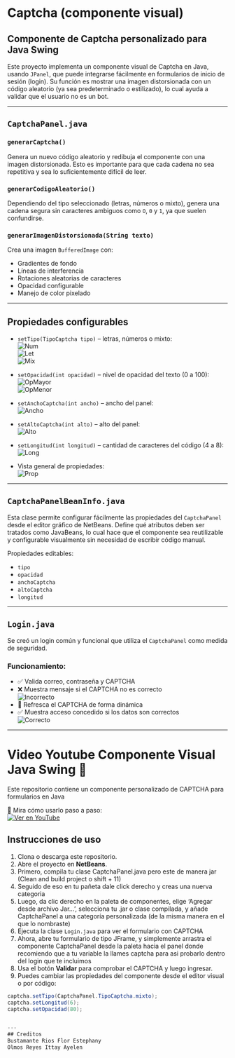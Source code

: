 # Captcha (componente visual)

## Componente de Captcha personalizado para Java Swing

Este proyecto implementa un componente visual de Captcha en Java, usando `JPanel`, que puede integrarse fácilmente en formularios de inicio de sesión (login). Su función es mostrar una imagen distorsionada con un código aleatorio (ya sea predeterminado o estilizado), lo cual ayuda a validar que el usuario no es un bot.

---

## `CaptchaPanel.java`

### `generarCaptcha()`
Genera un nuevo código aleatorio y redibuja el componente con una imagen distorsionada. Esto es importante para que cada cadena no sea repetitiva y sea lo suficientemente difícil de leer.

### `generarCodigoAleatorio()`
Dependiendo del tipo seleccionado (letras, números o mixto), genera una cadena segura sin caracteres ambiguos como `O`, `0` y `1`, ya que suelen confundirse.

### `generarImagenDistorsionada(String texto)`
Crea una imagen `BufferedImage` con:
- Gradientes de fondo  
- Líneas de interferencia  
- Rotaciones aleatorias de caracteres  
- Opacidad configurable  
- Manejo de color pixelado

---

## Propiedades configurables

- `setTipo(TipoCaptcha tipo)` – letras, números o mixto:  
  ![Num](https://i.ibb.co/9mJRL7kd/numeros.png)  
  ![Let](https://i.ibb.co/G4LCzpzT/letras.png)  
  ![Mix](https://i.ibb.co/RGz8KB02/mixto.png)

- `setOpacidad(int opacidad)` – nivel de opacidad del texto (0 a 100):  
  ![OpMayor](https://i.ibb.co/3Y0mfX1m/mayor-Opacidad.png)  
  ![OpMenor](https://i.ibb.co/BV15jnGK/menor-Opacidad.png)

- `setAnchoCaptcha(int ancho)` – ancho del panel:  
  ![Ancho](https://i.ibb.co/VWGBStBW/ancho.png)

- `setAltoCaptcha(int alto)` – alto del panel:  
  ![Alto](https://i.ibb.co/MxnSRMG7/alto.png)

- `setLongitud(int longitud)` – cantidad de caracteres del código (4 a 8):  
  ![Long](https://i.ibb.co/wrWJLWxn/longitud.png)

- Vista general de propiedades:  
  ![Prop](https://i.ibb.co/TD1Zhdb8/propiedades.png)

---

## `CaptchaPanelBeanInfo.java`

Esta clase permite configurar fácilmente las propiedades del `CaptchaPanel` desde el editor gráfico de NetBeans. Define qué atributos deben ser tratados como JavaBeans, lo cual hace que el componente sea reutilizable y configurable visualmente sin necesidad de escribir código manual.

Propiedades editables:
- `tipo`
- `opacidad`
- `anchoCaptcha`
- `altoCaptcha`
- `longitud`

---

## `Login.java`

Se creó un login común y funcional que utiliza el `CaptchaPanel` como medida de seguridad.

### Funcionamiento:
- ✅ Valida correo, contraseña y CAPTCHA
- ❌ Muestra mensaje si el CAPTCHA no es correcto  
  ![Incorrecto](https://i.ibb.co/67nfxNvM/incorrecto.png)
- 🔄 Refresca el CAPTCHA de forma dinámica
- ✅ Muestra acceso concedido si los datos son correctos  
  ![Correcto](https://i.ibb.co/gLCq4Wn6/correcto.png)

---
# Video Youtube Componente Visual Java Swing 🧩

Este repositorio contiene un componente personalizado de CAPTCHA para formularios en Java 

🎥 Mira cómo usarlo paso a paso:  
[![Ver en YouTube](https://img.shields.io/badge/Ver_en-YouTube-red?style=for-the-badge&logo=youtube)](https://youtu.be/8A79e1IdhPc)


## Instrucciones de uso
1. Clona o descarga este repositorio.
2. Abre el proyecto en **NetBeans**.
3. Primero, compila tu clase CaptchaPanel.java pero este de manera jar (Clean and build project o shift + 11)
4. Seguido de eso en tu pañeta dale click derecho y creas una nuerva categoria
5. Luego, da clic derecho en la paleta de componentes, elige ‘Agregar desde archivo Jar...’, selecciona tu .jar o clase compilada, y añade CaptchaPanel a una categoría personalizada (de la misma manera en el que lo nombraste)
6. Ejecuta la clase `Login.java` para ver el formulario con CAPTCHA
7. Ahora, abre tu formulario de tipo JFrame, y simplemente arrastra el componente CaptchaPanel desde la paleta hacia el panel donde recomiendo que a tu variable la llames captcha para asi probarlo dentro del login que te incluimos
8. Usa el botón **Validar** para comprobar el CAPTCHA y luego ingresar.
9. Puedes cambiar las propiedades del componente desde el editor visual o por código:

```java
captcha.setTipo(CaptchaPanel.TipoCaptcha.mixto);
captcha.setLongitud(6);
captcha.setOpacidad(80);


---
## Creditos
Bustamante Rios Flor Estephany
Olmos Reyes Ittay Ayelen
